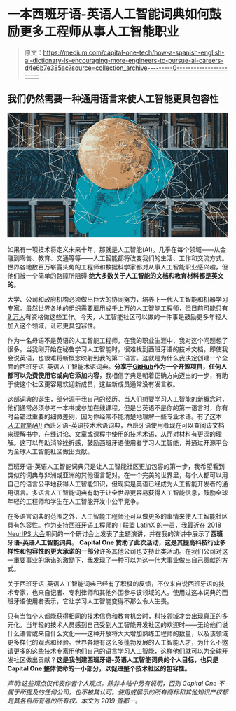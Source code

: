 # 一本西班牙语-英语人工智能词典如何鼓励更多工程师从事人工智能职业

> 原文：<https://medium.com/capital-one-tech/how-a-spanish-english-ai-dictionary-is-encouraging-more-engineers-to-pursue-ai-careers-d4e6b7e385ac?source=collection_archive---------0----------------------->

## 我们仍然需要一种通用语言来使人工智能更具包容性

![](img/ba107ff668d09bee5880bd460029ef53.png)

如果有一项技术将定义未来十年，那就是人工智能(AI)。几乎在每个领域——从金融到零售、教育、交通等等——人工智能都将改变我们的生活、工作和交流方式。世界各地数百万崭露头角的工程师和数据科学家都对从事人工智能职业感兴趣，但他们被一个简单的路障所阻碍:**绝大多数关于人工智能的文档和教育材料都是英文的**。

大学、公司和政府机构必须做出巨大的协同努力，培养下一代人工智能和机器学习专家。虽然世界各地的组织需要雇用成千上万的人工智能工程师，但目前[可能只有 9 万人](http://fortune.com/2018/11/29/ai-jobs-worldwide/)有资格做这些工作。今天，人工智能社区可以做的一件事是鼓励更多年轻人加入这个领域，让它更具包容性。

作为一名母语不是英语的人工智能工程师，在我的职业生涯中，我对这个问题想了很多。当我刚开始在秘鲁学习人工智能时，很难找到西班牙语的技术文档，即使我会说英语，也很难将新概念映射到我的第二语言。这就是为什么我决定创建一个全面的西班牙语-英语人工智能术语词典。**分享于**[**GitHub**](https://github.com/capitalone/AI_Dictionary_English_Spanish)**作为一个开源项目，任何人都可以免费使用它或向它添加内容**，我相信字典是朝着正确方向迈出的一步，有助于使这个社区更容易欢迎新成员，这些新成员通常没有发言权。

这部词典的诞生，部分源于我自己的经历。当人们想要学习人工智能的新概念时，他们通常必须参考一本书或参加在线课程。但是当英语不是你的第一语言时，你有时会错过重要的细微差别，因为你经常不能清楚地理解一些专业术语。有了这本 [*人工智能(AI)*](https://github.com/capitalone/AI_Dictionary_English_Spanish) 西班牙语-英语技术术语词典，西班牙语使用者现在可以查阅该文档来理解书中、在线讨论、文章或课程中使用的技术术语，从而对材料有更深的理解。这可以帮助消除挫折感，鼓励西班牙语使用者学习人工智能，并通过开源平台为全球人工智能社区做出贡献。

西班牙语-英语人工智能词典只是让人工智能社区更加包容的第一步，我希望看到类似的词典与非洲或亚洲的其他语言配对。在一个完美的世界里，每个人都可以用自己的语言公平地获得人工智能知识，但现实是英语已经成为人工智能开发者的通用语言。多语言人工智能词典有助于让全世界更容易获得人工智能信息，鼓励全球年轻的工程师和学生在人工智能开发中公平竞争。

在多语言词典的范围之外，人工智能工程师还可以做更多的事情来使人工智能社区具有包容性。作为支持西班牙语工程师的 I 联盟 [LatinX 的一员，我最近在 2018](https://www.latinxinai.org/) [NeurIPS 大会](https://neurips.cc/)期间的一个研讨会上发表了主题演讲，并在我的演讲中展示了**西班牙语-英语人工智能词典**。 **Capital One 赞助了此次活动，这是其提高科技行业多样性和包容性的更大承诺的一部分**许多其他公司也支持此类活动。在我们公司对这一重要事业的承诺的激励下，我发现了一种可以为这一伟大事业做出自己贡献的方式。

关于西班牙语-英语人工智能词典已经有了积极的反馈，不仅来自说西班牙语的技术专家，也来自记者、专利律师和其他外围参与该领域的人。使用过这本词典的西班牙语使用者表示，它让学习人工智能变得不那么令人生畏。

只有当每个人都能获得相同的技术信息和教育机会时，科技领域才会出现真正的多元化。当年轻的技术人员感到自己受到人工智能开发社区的欢迎时——无论他们说什么语言或来自什么文化——这种开放将大大增加熟练工程师的数量，以及该领域更多样化的观点和经验。世界各地有这么多蓬勃发展的人工智能人才，为什么不邀请更多的这些技术专家用他们自己的语言学习人工智能，这样他们就可以为全球开发社区做出贡献？**这是我创建西班牙语-英语人工智能词典的个人目标，也只是 Capital One 整体使命的一小部分，以促进整个技术社区的包容性。**

*声明:这些观点仅代表作者个人观点。除非本帖中另有说明，否则 Capital One 不属于所提及的任何公司，也不被其认可。使用或展示的所有商标和其他知识产权都是其各自所有者的所有权。本文为 2019 首都一。*